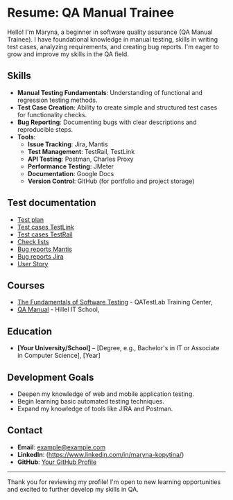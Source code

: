 # Resume: QA Manual Trainee

Hello! I'm Maryna, a beginner in software quality assurance (QA Manual Trainee). I have foundational knowledge in manual testing, skills in writing test cases, analyzing requirements, and creating bug reports. I'm eager to grow and improve my skills in the QA field.

## Skills

- **Manual Testing Fundamentals**: Understanding of functional and regression testing methods.
- **Test Case Creation**: Ability to create simple and structured test cases for functionality checks.
- **Bug Reporting**: Documenting bugs with clear descriptions and reproducible steps.
- **Tools**:
  - **Issue Tracking**: Jira, Mantis 
  - **Test Management**: TestRail, TestLink
  - **API Testing**: Postman, Charles Proxy
  - **Performance Testing**: JMeter
  - **Documentation**: Google Docs
  - **Version Control**: GitHub (for portfolio and project storage)

## Test documentation
- [Test plan](https://docs.google.com/document/d/1lqOv8KkkS0BruLXkOuiZAykVi0cQi1Id/edit?usp=sharing&ouid=101291800812946917617&rtpof=true&sd=true)
- [Test cases TestLink](https://drive.google.com/file/d/14dh5BzRfr13YpV2AQW9CBC06dN_1IHSn/view?usp=drive_link/)
- [Test cases TestRail](https://drive.google.com/file/d/1bzgmqwUcHAjjLy3G7xQ1apgRpRa8KJme/view?usp=sharing)
- [Check lists](https://docs.google.com/spreadsheets/d/1APBG365lFs2hZnWOfyuCjRdFSmxuViUU/edit?usp=sharing&ouid=101291800812946917617&rtpof=true&sd=true) 
- [Bug reports Mantis](https://drive.google.com/file/d/1F4isKpJV0udRDR1qY_AGtrFn8Am2lpge/view?usp=sharing)
- [Bug reports Jira](https://drive.google.com/file/d/1mAb-lXZ-CuIy2HGR_jjSfaB8bGn0OAgP/view?usp=sharing)
- [User Story](https://docs.google.com/document/d/1WQpnhP5ZVebeM717utyOOQn89KD70XT1/edit?usp=sharing&ouid=101291800812946917617&rtpof=true&sd=true)

## Courses 

- [The Fundamentals of Software Testing](https://drive.google.com/file/d/1St00Abe7ef0MQq4gIaHuzto5znUdfDsM/view?usp=drive_link) - QATestLab Training Center, 
- [QA Manual](https://drive.google.com/file/d/1St00Abe7ef0MQq4gIaHuzto5znUdfDsM/view?usp=drive_link) - Hillel IT School, 

## Education

- **[Your University/School]** – [Degree, e.g., Bachelor's in IT or Associate in Computer Science], [Year]

## Development Goals

- Deepen my knowledge of web and mobile application testing.
- Begin learning basic automated testing techniques.
- Expand my knowledge of tools like JIRA and Postman.

## Contact

- **Email**: example@example.com
- **LinkedIn**: (https://www.linkedin.com/in/maryna-kopytina/)
- **GitHub**: [Your GitHub Profile](https://github.com/yourusername)

---

Thank you for reviewing my profile! I'm open to new learning opportunities and excited to further develop my skills in QA.
